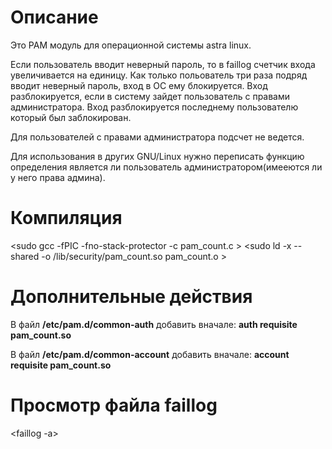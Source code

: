 # Описание
Это PAM модуль для операционной системы astra linux.

Если пользователь вводит неверный пароль, то в faillog
счетчик входа увеличивается на единицу. Как только польователь
три раза подряд вводит неверный пароль, вход в ОС ему блокируется.
Вход разблокируется, если в систему зайдет пользователь
с правами администратора. Вход разблокируется последнему
пользователю который был заблокирован.

Для пользователей с правами администратора подсчет не ведется.

Для использования в других GNU/Linux нужно переписать функцию
определения является ли пользователь администратором(имееются ли у него права админа).

# Компиляция
<sudo gcc -fPIC -fno-stack-protector -c pam_count.c >
<sudo ld -x --shared -o /lib/security/pam_count.so pam_count.o >

# Дополнительные действия
В файл **/etc/pam.d/common-auth** добавить вначале: **auth requisite  pam_count.so**

В файл **/etc/pam.d/common-account** добавить вначале: **account requisite pam_count.so**

# Просмотр файла faillog
<faillog -a>

